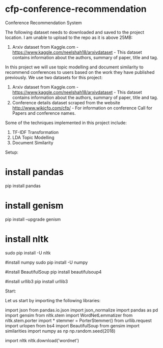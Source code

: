 # cfp-conference-recommendation
Conference Recommendation System

The following dataset needs to downloaded and saved to the project location. I am unable to upload to the repo as it is above 25MB: 

1.	Arxiv dataset from Kaggle.com - https://www.kaggle.com/neelshah18/arxivdataset - This dataset contains information about the authors, summary of paper, title and tag. 

In this project we will use topic modelling and document similarity to recommend conferences to users based on the work they have published previously. We use two datasets for this project: 
1.	Arxiv dataset from Kaggle.com - https://www.kaggle.com/neelshah18/arxivdataset - This dataset contains information about the authors, summary of paper, title and tag. 
2.	Conference details dataset scraped from the website http://www.wikicfp.com/cfp/ - For information on conference Call for Papers and conference names. 

Some of the techniques implemented in this project include: 
1.	TF-IDF Transformation
2.	LDA Topic Modelling 
3.	Document Similarity

Setup: 

# install pandas
pip install pandas

# install genism
pip install –upgrade genism

# install nltk
sudo pip install -U nltk

#install numpy
sudo pip install -U numpy

#install BeautifulSoup 
pip install beautifulsoup4

#install urllib3
pip install urllib3

Start: 

Let us start by importing the following libraries: 

import json
from pandas.io.json import json_normalize
import pandas as pd
import gensim
from nltk.stem import WordNetLemmatizer
from nltk.stem.porter import *
stemmer = PorterStemmer()
from urllib.request import urlopen
from bs4 import BeautifulSoup
from gensim import similarities
import numpy as np
np.random.seed(2018)

import nltk
nltk.download('wordnet')

